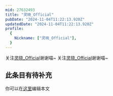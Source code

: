 ```yaml
---
mid: 27632493
title: "灵晓_Official"
pubDate: "2024-11-04T11:22:13.920Z"
updatedDate: "2024-11-04T11:22:13.920Z"
profile:
  {
    Nickname: ["灵晓_Official"],
  }
---
```


关注[灵晓_Official](https://space.bilibili.com/27632493)谢谢喵~ 关注[灵晓_Official](https://space.bilibili.com/27632493)谢谢喵~

## 此条目有待补充
你可以在[这里](https://github.com/Yuhanawa/VTuber.ICU-Content/edit/master/v/灵晓_Official/index.md)编辑本文
